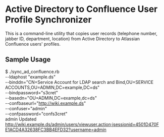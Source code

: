 # Active Directory to Confluence User Profile Synchronizer

This is a command-line utility that copies user records (telephone number, jabber ID, department, location) from Active Directory to Atlassian Confluence users' profiles.

## Sample Usage

$ ./sync_ad_confluence.rb \
    --ldaphost "example.ds" \
    --binddn="CN=Service Account for LDAP search and Bind,OU=SERVICE ACCOUNTS,OU=ADMIN,DC=example,DC=ds" \
    --bindpassword="s3cret" \
    --basedn="OU=ADMIN,DC=example,dc=ds" \
    --confbaseurl="http://wiki.example.ds" \
    --confuser="admin" \
    --confpassword="confs3cret" \
    admin
Updated http://wiki.example.ds/admin/users/viewuser.action;jsessionid=4501D470FE1ACD4A32638FC3BB4EFD32?username=admin

